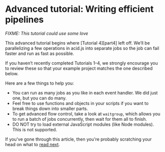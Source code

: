 # Advanced tutorial: Writing efficient pipelines

_FIXME: This tutorial could use some love_

This advanced tutorial begins where [Tutorial 4][part4] left off. We’ll be parallelizing a few operations in acid.js into separate jobs so the job can fail faster and run as fast as possible.

If you haven’t recently completed Tutorials 1–4, we strongly encourage you to review these so that your example project matches the one described below.

Here are a few things to help you:

- You can run as many jobs as you like in each event handler. We did just one, but you can do many.
- Feel free to use functions and objects in your scripts if you want to break things down into smaller parts.
- To get advanced flow control, take a look at `waitgroup`, which allows you to run a batch of jobs concurrently, then wait for them all to finish.
- DO NOT try to load external JavaScript modules (like Node modules). This is not supported.

If you've gone through this article, then you're probably scratching your head on what to [read next][readnext].


[readnext]: readnext.md
